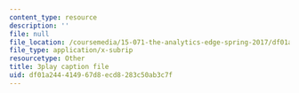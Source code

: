 ```yaml
---
content_type: resource
description: ''
file: null
file_location: /coursemedia/15-071-the-analytics-edge-spring-2017/df01a244414967d8ecd8283c50ab3c7f_Du0HgYO3E6U.srt
file_type: application/x-subrip
resourcetype: Other
title: 3play caption file
uid: df01a244-4149-67d8-ecd8-283c50ab3c7f
---
```

